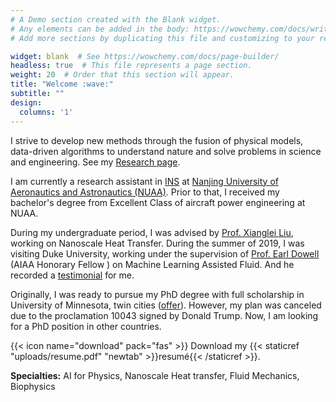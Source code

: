 ```yaml
---
# A Demo section created with the Blank widget.
# Any elements can be added in the body: https://wowchemy.com/docs/writing-markdown-latex/
# Add more sections by duplicating this file and customizing to your requirements.

widget: blank  # See https://wowchemy.com/docs/page-builder/
headless: true  # This file represents a page section.
weight: 20  # Order that this section will appear.
title: "Welcome :wave:"
subtitle: ""
design:
  columns: '1'
---
```


I strive to develop new methods through the fusion of physical models, data-driven algorithms to understand nature and solve problems in science and engineering. See my [Research page](project). 

I am currently a research assistant in [INS](http://ins.nuaa.edu.cn/) at [Nanjing University of Aeronautics and Astronautics (NUAA)](http://www.nuaa.edu.cn/). Prior to that, I received my bachelor's degree from Excellent Class of aircraft power engineering at NUAA.

During my undergraduate period, I was advised by [Prof. Xianglei Liu](https://scholar.google.com/citations?hl=en&user=RxW3otEAAAAJ&view_op=list_works&sortby=pubdate), working on Nanoscale Heat Transfer. During the summer of 2019, I was visiting Duke University, working under the supervision of [Prof. Earl Dowell](https://mems.duke.edu/faculty/earl-dowell) (AIAA Honorary Fellow ) on Machine Learning Assisted Fluid. And he recorded a [testimonial](project/ml-aeroelasticity) for me.

Originally, I was ready to pursue my PhD degree with full scholarship in University of Minnesota, twin cities ([offer](./UMNoffer.pdf)). However, my plan was canceled due to the proclamation 10043 signed by Donald Trump.  Now, I am looking for a PhD position in other countries. 

{{< icon name="download" pack="fas" >}} Download my {{< staticref "uploads/resume.pdf" "newtab" >}}resumé{{< /staticref >}}.

**Specialties:** AI for Physics, Nanoscale Heat transfer, Fluid Mechanics, Biophysics

